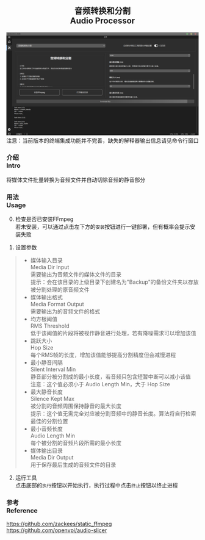 <div align = "center">

## 音频转换和分割<br>Audio Processor

![Audio Processor](/docs/media/Page1.png)
注意：当前版本的终端集成功能并不完善，缺失的解释器输出信息请见命令行窗口

</div>


### 介绍<br>Intro
将媒体文件批量转换为音频文件并自动切除音频的静音部分

### 用法<br>Usage
0. 检查是否已安装FFmpeg
<br>若未安装，可以通过点击左下方的`安装`按钮进行一键部署，但有概率会提示安装失败

1. 设置参数
> - 媒体输入目录<br>Media Dir Input
<br>需要输出为音频文件的媒体文件的目录
<br>提示：会在该目录的上级目录下创建名为"Backup"的备份文件夹以存放被分割处理的原音频文件
> - 媒体输出格式<br>Media Format Output
<br>需要输出为的音频文件的格式
> - 均方根阈值<br>RMS Threshold
<br>低于该阈值的片段将被视作静音进行处理，若有降噪需求可以增加该值
> - 跳跃大小<br>Hop Size
<br>每个RMS帧的长度，增加该值能够提高分割精度但会减慢进程
> - 最小静音间隔<br>Silent Interval Min
<br>静音部分被分割成的最小长度，若音频只包含短暂中断可以减小该值
<br>注意：这个值必须小于 Audio Length Min，大于 Hop Size
> - 最大静音长度<br>Silence Kept Max
<br>被分割的音频周围保持静音的最大长度
<br>提示：这个值无需完全对应被分割音频中的静音长度。算法将自行检索最佳的分割位置
> - 最小音频长度<br>Audio Length Min
<br>每个被分割的音频片段所需的最小长度
> - 媒体输出目录<br>Media Dir Output
<br>用于保存最后生成的音频文件的目录

2. 运行工具
<br>点击底部的`执行`按钮以开始执行，执行过程中点击`终止`按钮以终止进程

### 参考<br>Reference
https://github.com/zackees/static_ffmpeg
https://github.com/openvpi/audio-slicer